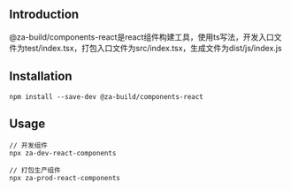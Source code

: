 ## Introduction
@za-build/components-react是react组件构建工具，使用ts写法，开发入口文件为test/index.tsx，打包入口文件为src/index.tsx，生成文件为dist/js/index.js

## Installation
```
npm install --save-dev @za-build/components-react
```

## Usage
```
// 开发组件
npx za-dev-react-components

// 打包生产组件
npx za-prod-react-components
```
